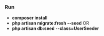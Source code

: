 ### Run

- **composer install**
- **php artisan migrate:fresh --seed**
OR
- **php artisan db:seed --class=UserSeeder**



